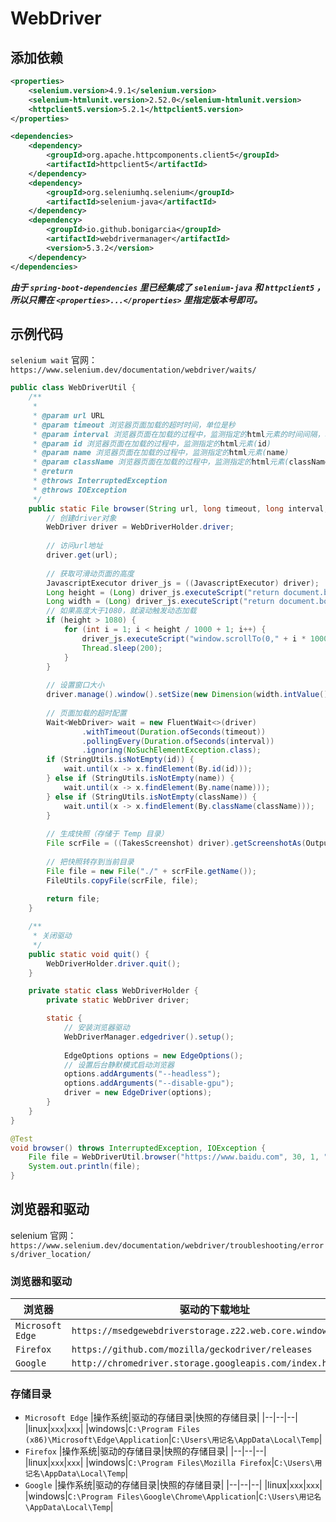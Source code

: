 # WebDriver

## 添加依赖

```xml
<properties>
    <selenium.version>4.9.1</selenium.version>
    <selenium-htmlunit.version>2.52.0</selenium-htmlunit.version>
    <httpclient5.version>5.2.1</httpclient5.version>
</properties>

<dependencies>
    <dependency>
        <groupId>org.apache.httpcomponents.client5</groupId>
        <artifactId>httpclient5</artifactId>
    </dependency>
    <dependency>
        <groupId>org.seleniumhq.selenium</groupId>
        <artifactId>selenium-java</artifactId>
    </dependency>
    <dependency>
        <groupId>io.github.bonigarcia</groupId>
        <artifactId>webdrivermanager</artifactId>
        <version>5.3.2</version>
    </dependency>
</dependencies>
```

***由于 ```spring-boot-dependencies``` 里已经集成了 ```selenium-java``` 和 ```httpclient5``` ，所以只需在 ```<properties>...</properties>``` 里指定版本号即可。***

## 示例代码

```selenium wait``` 官网： ```https://www.selenium.dev/documentation/webdriver/waits/```

```java
public class WebDriverUtil {
    /**
     *
     * @param url URL
     * @param timeout 浏览器页面加载的超时时间，单位是秒
     * @param interval 浏览器页面在加载的过程中，监测指定的html元素的时间间隔，单位是秒
     * @param id 浏览器页面在加载的过程中，监测指定的html元素(id)
     * @param name 浏览器页面在加载的过程中，监测指定的html元素(name)
     * @param className 浏览器页面在加载的过程中，监测指定的html元素(className)
     * @return
     * @throws InterruptedException
     * @throws IOException
     */
    public static File browser(String url, long timeout, long interval, String id, String name, String className) throws InterruptedException, IOException {
        // 创建driver对象
        WebDriver driver = WebDriverHolder.driver;
        
        // 访问url地址
        driver.get(url);
        
        // 获取可滑动页面的高度
        JavascriptExecutor driver_js = ((JavascriptExecutor) driver);
        Long height = (Long) driver_js.executeScript("return document.body.parentNode.scrollHeight");
        Long width = (Long) driver_js.executeScript("return document.body.parentNode.scrollWidth");
        // 如果高度大于1080，就滚动触发动态加载
        if (height > 1080) {
            for (int i = 1; i < height / 1000 + 1; i++) {
                driver_js.executeScript("window.scrollTo(0," + i * 1000 + ")");
                Thread.sleep(200);
            }
        }
        
        // 设置窗口大小
        driver.manage().window().setSize(new Dimension(width.intValue(), height.intValue()));
        
        // 页面加载的超时配置
        Wait<WebDriver> wait = new FluentWait<>(driver)
                .withTimeout(Duration.ofSeconds(timeout))
                .pollingEvery(Duration.ofSeconds(interval))
                .ignoring(NoSuchElementException.class);
        if (StringUtils.isNotEmpty(id)) {
            wait.until(x -> x.findElement(By.id(id)));
        } else if (StringUtils.isNotEmpty(name)) {
            wait.until(x -> x.findElement(By.name(name)));
        } else if (StringUtils.isNotEmpty(className)) {
            wait.until(x -> x.findElement(By.className(className)));
        }
        
        // 生成快照（存储于 Temp 目录）
        File scrFile = ((TakesScreenshot) driver).getScreenshotAs(OutputType.FILE);
        
        // 把快照转存到当前目录
        File file = new File("./" + scrFile.getName());
        FileUtils.copyFile(scrFile, file);
        
        return file;
    }

    /**
     * 关闭驱动
     */
    public static void quit() {
        WebDriverHolder.driver.quit();
    }

    private static class WebDriverHolder {
        private static WebDriver driver;

        static {
            // 安装浏览器驱动
            WebDriverManager.edgedriver().setup();
            
            EdgeOptions options = new EdgeOptions();
            // 设置后台静默模式启动浏览器
            options.addArguments("--headless");
            options.addArguments("--disable-gpu");
            driver = new EdgeDriver(options);
        }
    }
}

@Test
void browser() throws InterruptedException, IOException {
    File file = WebDriverUtil.browser("https://www.baidu.com", 30, 1, "wrapper", null, null);
    System.out.println(file);
}
```

## 浏览器和驱动

selenium 官网： ```https://www.selenium.dev/documentation/webdriver/troubleshooting/errors/driver_location/```

### 浏览器和驱动

|浏览器|驱动的下载地址|
|--|--|
|```Microsoft Edge```|```https://msedgewebdriverstorage.z22.web.core.windows.net/```|
|```Firefox```|```https://github.com/mozilla/geckodriver/releases```|
|```Google```|```http://chromedriver.storage.googleapis.com/index.html```|

### 存储目录

- ```Microsoft Edge```
    |操作系统|驱动的存储目录|快照的存储目录|
    |--|--|--|
    |linux|```xxx```|```xxx```|
    |windows|```C:\Program Files (x86)\Microsoft\Edge\Application```|```C:\Users\用记名\AppData\Local\Temp```|
- ```Firefox```
    |操作系统|驱动的存储目录|快照的存储目录|
    |--|--|--|
    |linux|```xxx```|```xxx```|
    |windows|```C:\Program Files\Mozilla Firefox```|```C:\Users\用记名\AppData\Local\Temp```|
- ```Google```
    |操作系统|驱动的存储目录|快照的存储目录|
    |--|--|--|
    |linux|```xxx```|```xxx```|
    |windows|```C:\Program Files\Google\Chrome\Application```|```C:\Users\用记名\AppData\Local\Temp```|
    
